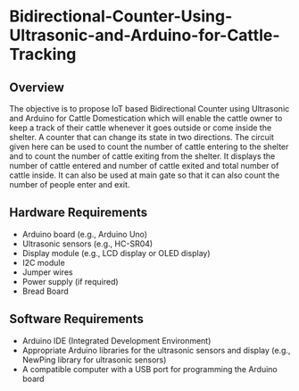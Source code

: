 # Bidirectional-Counter-Using-Ultrasonic-and-Arduino-for-Cattle-Tracking

## Overview

The objective is to propose IoT based Bidirectional Counter using Ultrasonic and Arduino for Cattle Domestication which will enable the cattle owner to keep a track of their cattle whenever it goes outside or come inside the shelter. 
A counter that can change its state in two directions. The circuit given here can be used to count the number of cattle entering to the shelter and to count the number of cattle exiting from the shelter. It displays the number of cattle entered and number of cattle exited and total number of cattle inside. It can also be used at main gate so that it can also count the number of people enter and exit.

## Hardware Requirements

* Arduino board (e.g., Arduino Uno)
* Ultrasonic sensors (e.g., HC-SR04)
* Display module (e.g., LCD display or OLED display)
* I2C module
* Jumper wires
* Power supply (if required)
* Bread Board

## Software Requirements

* Arduino IDE (Integrated Development Environment)
* Appropriate Arduino libraries for the ultrasonic sensors and display (e.g., NewPing library for ultrasonic sensors)
* A compatible computer with a USB port for programming the Arduino board

